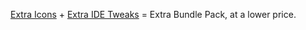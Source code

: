 [Extra Icons](https://github.com/jonathanlermitage/intellij-extra-icons-plugin) + [Extra IDE Tweaks](https://github.com/jonathanlermitage/intellij-extra-ide-tweaks) = Extra Bundle Pack, at a lower price.

